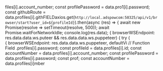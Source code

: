 files[i].account_number;
        const profilePassword = data.pro1[i].password;
        const githubRoute = data.profiles[i].githFIELDaxios.get(`http://local.adspowcom:50325/api/v1/browser/start?user_id=${profileId}`).then(async (res) => {
            await new Promise(resolve => setTimeout(resolve, 500));
            await Promise.waitForNetworkIdle;
            console.log(res.data);
                        { browserWSEndpoint: res.data.data.ws.puteer && res.data.data.ws.puppeteer) {
                try {\
                        { browserWSEndpoint: res.data.data.ws.puppeteer, defaultVi
// Function Field
.profiles[i].password;
        const profileId = data.profiles[i].id;
        const accountNumber = data.profiles[i].account_number;
        const profilePassword = data.profiles[i].password;        const prof;
        const accountNumber = data.profiles[i]mber
